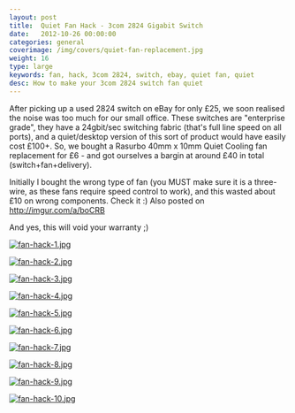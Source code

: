 ```yaml
---
layout: post
title:  Quiet Fan Hack - 3com 2824 Gigabit Switch
date:   2012-10-26 00:00:00
categories: general
coverimage: /img/covers/quiet-fan-replacement.jpg
weight: 16
type: large
keywords: fan, hack, 3com 2824, switch, ebay, quiet fan, quiet
desc: How to make your 3com 2824 switch fan quiet
---
```


After picking up a used 2824 switch on eBay for only £25, we soon realised the noise was too much for our small office. These switches are "enterprise grade", they have a 24gbit/sec switching fabric (that's full line speed on all ports), and a quiet/desktop version of this sort of product would have easily cost £100+. So, we bought a Rasurbo 40mm x 10mm Quiet Cooling fan replacement for £6 - and got ourselves a bargin at around £40 in total (switch+fan+delivery).


Initially I bought the wrong type of fan (you MUST make sure it is a three-wire, as these fans require speed control to work), and this wasted about £10 on wrong components. Check it :) Also posted on http://imgur.com/a/boCRB

And yes, this will void your warranty ;)

[![fan-hack-1.jpg](/img/postcontent/fan-hack-1.jpg)](/img/postcontent/fan-hack-1.jpg)

[![fan-hack-2.jpg](/img/postcontent/fan-hack-2.jpg)](/img/postcontent/fan-hack-2.jpg)

[![fan-hack-3.jpg](/img/postcontent/fan-hack-3.jpg)](/img/postcontent/fan-hack-3.jpg)

[![fan-hack-4.jpg](/img/postcontent/fan-hack-4.jpg)](/img/postcontent/fan-hack-4.jpg)

[![fan-hack-5.jpg](/img/postcontent/fan-hack-5.jpg)](/img/postcontent/fan-hack-5.jpg)

[![fan-hack-6.jpg](/img/postcontent/fan-hack-6.jpg)](/img/postcontent/fan-hack-6.jpg)

[![fan-hack-7.jpg](/img/postcontent/fan-hack-7.jpg)](/img/postcontent/fan-hack-7.jpg)

[![fan-hack-8.jpg](/img/postcontent/fan-hack-8.jpg)](/img/postcontent/fan-hack-8.jpg)

[![fan-hack-9.jpg](/img/postcontent/fan-hack-9.jpg)](/img/postcontent/fan-hack-9.jpg)

[![fan-hack-10.jpg](/img/postcontent/fan-hack-10.jpg)](/img/postcontent/fan-hack-10.jpg)
